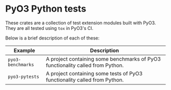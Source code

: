 # PyO3 Python tests

These crates are a collection of test extension modules built with PyO3. They are all tested using `tox` in PyO3's CI.

Below is a brief description of each of these:

| Example | Description |
| ------- | ----------- |
| `pyo3-benchmarks` | A project containing some benchmarks of PyO3 functionality called from Python. |
| `pyo3-pytests` | A project containing some tests of PyO3 functionality called from Python. |
